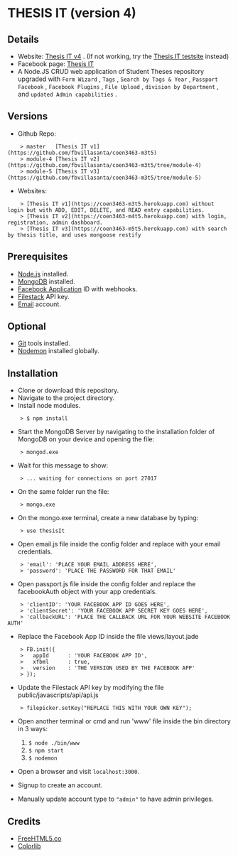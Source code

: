 # THESIS IT (version 4)

## Details
* Website: [Thesis IT v4](https://thesis-it.herokuapp.com) . (If not working, try the [Thesis IT testsite](https://thesis-really-it.herokuapp.com) instead)
* Facebook page: [Thesis IT](https://www.facebook.com/ThesisReallyIt)
* A Node.JS CRUD web application of Student Theses repository upgraded with  `Form Wizard` ,  `Tags` ,  `Search by Tags & Year` ,  `Passport Facebook` ,  `Facebook Plugins` ,  `File Upload` ,  `division by Department` , and  `updated Admin capabilities` .

## Versions
* Github Repo:
```
	> master   [Thesis IT v1](https://github.com/fbvillasanta/coen3463-m3t5)
	> module-4 [Thesis IT v2](https://github.com/fbvillasanta/coen3463-m3t5/tree/module-4)
	> module-5 [Thesis IT v3](https://github.com/fbvillasanta/coen3463-m3t5/tree/module-5)
```

* Websites:
```
	> [Thesis IT v1](https://coen3463-m3t5.herokuapp.com) without login but with ADD, EDIT, DELETE, and READ entry capabilities.
	> [Thesis IT v2](https://coen3463-m4t5.herokuapp.com) with login, registration, admin dashboard.
	> [Thesis IT v3](https://coen3463-m5t5.herokuapp.com) with search by thesis title, and uses mongoose restify
```

## Prerequisites
* [Node.js](https://nodejs.org/en/) installed.
* [MongoDB](https://www.mongodb.com/) installed.
* [Facebook Application](https://developers.facebook.com) ID with webhooks.
* [Filestack](https://filestack.com) API key.
* [Email](https://mail.google.com) account.

## Optional
* [Git](https://git-scm.com/downloads) tools installed.
* [Nodemon](https://nodemon.io/) installed globally.

## Installation
* Clone or download this repository.
* Navigate to the project directory.
* Install node modules.
```
	> $ npm install
```
* Start the MongoDB Server by navigating to the installation folder of MongoDB on your device and opening the file:
```
	> mongod.exe
``` 
* Wait for this message to show:
```
	> ... waiting for connections on port 27017
``` 
* On the same folder run the file:
```
	> mongo.exe
```
* On the mongo.exe terminal, create a new database by typing:
```
	> use thesisIt
```
* Open email.js file inside the config folder and replace with your email credentials.
```
	> 'email': 'PLACE YOUR EMAIL ADDRESS HERE',
	> 'password': 'PLACE THE PASSWORD FOR THAT EMAIL'
```
* Open passport.js file inside the config folder and replace the facebookAuth object with your app credentials.
```
	> 'clientID': 'YOUR FACEBOOK APP ID GOES HERE',
	> 'clientSecret': 'YOUR FACEBOOK APP SECRET KEY GOES HERE',
	> 'callbackURL': 'PLACE THE CALLBACK URL FOR YOUR WEBSITE FACEBOOK AUTH'
```
* Replace the Facebook App ID inside the file views/layout.jade
```
	> FB.init({
	> 	appId      : 'YOUR FACEBOOK APP ID',
	> 	xfbml      : true,
	> 	version    : 'THE VERSION USED BY THE FACEBOOK APP'
	> });
```
* Update the Filestack API key by modifying the file public/javascripts/api/api.js
```
	> filepicker.setKey("REPLACE THIS WITH YOUR OWN KEY");
```
* Open another terminal or cmd and run 'www' file inside the bin directory in 3 ways:
	1. ``` $ node ./bin/www ```
	2. ``` $ npm start ```
	3. ``` $ nodemon ```

* Open a browser and visit ```localhost:3000```.
* Signup to create an account.
* Manually update account type to ``` "admin" ``` to have admin privileges.

## Credits
* [FreeHTML5.co](https://freehtml5.co/)
* [Colorlib](https://colorlib.com/)